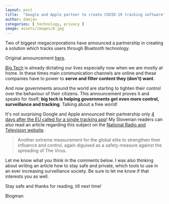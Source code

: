 ```yaml
---
layout: post
title:  "Google and Apple partner to create COVID-19 tracking software"
author: damjan
categories: [ technology, privacy ]
image: assets/images/8.jpg
---
```

Two of biggest megacorporations have announced a partnership in creating a solution which tracks users through Bluetooth technology.

Original announcement [here](https://www.apple.com/newsroom/2020/04/apple-and-google-partner-on-covid-19-contact-tracing-technology/).

[Big Tech](https://en.wikipedia.org/wiki/Big_Tech) is already dictating our lives especially now when we are mostly at home. In these times main communication channels are online and these companies have to power to **serve and filter content they (don't) want**.

And now governments around the world are starting to tighten their control over the behaviour of their citizens. This announcement proves it and speaks for itself; **big tech is helping governments get even more control, surveillance and tracking**. Talking about a free world!

It's not surprising Google and Apple announced their partnership only [4 days after the EU called for a single tracking app](https://www.bbc.com/news/technology-52189551)! My Slovenian readers can also read an article regarding this subject on the [National Radio and Television website](https://www.rtvslo.si/evropska-unija/bruselj-spodbuja-k-uporabi-mobilnih-podatkov-in-podaljsanju-omejitve-vstopa-v-eu/519993).

> Another extreme measurement for the global elite to strengthen their influence and control, again diguised as a safety measure against the spreading of The Virus.

Let me know what you think in the comments below. I was also thinking about writing an article how to stay safe and private, which tools to use in an ever increasing survelliance society. Be sure to let me know if that interests you as well.

Stay safe and thanks for reading,
till next time!

Blogman
